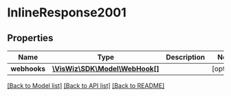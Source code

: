 # InlineResponse2001

## Properties
Name | Type | Description | Notes
------------ | ------------- | ------------- | -------------
**webhooks** | [**\VisWiz\SDK\Model\WebHook[]**](WebHook.md) |  | [optional] 

[[Back to Model list]](../README.md#documentation-for-models) [[Back to API list]](../README.md#documentation-for-api-endpoints) [[Back to README]](../README.md)


